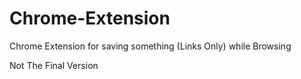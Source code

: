 # Chrome-Extension
Chrome Extension for saving something (Links Only) while Browsing 

Not The Final Version
